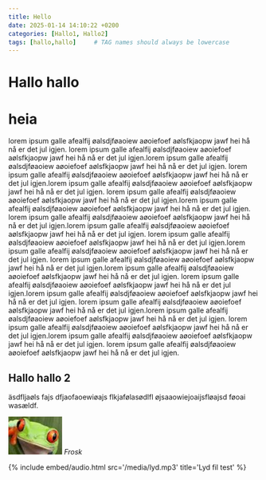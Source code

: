 ```yaml
---
title: Hello
date: 2025-01-14 14:10:22 +0200
categories: [Hallo1, Hallo2]
tags: [hallo,hallo]     # TAG names should always be lowercase
---
```


# Hallo hallo 


# heia 
lorem ipsum galle afealfij øalsdjføaoiew aøoiefoef aølsfkjaopw jawf hei hå nå er det jul igjen. lorem ipsum galle afealfij øalsdjføaoiew aøoiefoef aølsfkjaopw jawf hei hå nå er det jul igjen.lorem ipsum galle afealfij øalsdjføaoiew aøoiefoef aølsfkjaopw jawf hei hå nå er det jul igjen. lorem ipsum galle afealfij øalsdjføaoiew aøoiefoef aølsfkjaopw jawf hei hå nå er det jul igjen.lorem ipsum galle afealfij øalsdjføaoiew aøoiefoef aølsfkjaopw jawf hei hå nå er det jul igjen. lorem ipsum galle afealfij øalsdjføaoiew aøoiefoef aølsfkjaopw jawf hei hå nå er det jul igjen.lorem ipsum galle afealfij øalsdjføaoiew aøoiefoef aølsfkjaopw jawf hei hå nå er det jul igjen. lorem ipsum galle afealfij øalsdjføaoiew aøoiefoef aølsfkjaopw jawf hei hå nå er det jul igjen.lorem ipsum galle afealfij øalsdjføaoiew aøoiefoef aølsfkjaopw jawf hei hå nå er det jul igjen. lorem ipsum galle afealfij øalsdjføaoiew aøoiefoef aølsfkjaopw jawf hei hå nå er det jul igjen.lorem ipsum galle afealfij øalsdjføaoiew aøoiefoef aølsfkjaopw jawf hei hå nå er det jul igjen. lorem ipsum galle afealfij øalsdjføaoiew aøoiefoef aølsfkjaopw jawf hei hå nå er det jul igjen.lorem ipsum galle afealfij øalsdjføaoiew aøoiefoef aølsfkjaopw jawf hei hå nå er det jul igjen. lorem ipsum galle afealfij øalsdjføaoiew aøoiefoef aølsfkjaopw jawf hei hå nå er det jul igjen.lorem ipsum galle afealfij øalsdjføaoiew aøoiefoef aølsfkjaopw jawf hei hå nå er det jul igjen. lorem ipsum galle afealfij øalsdjføaoiew aøoiefoef aølsfkjaopw jawf hei hå nå er det jul igjen.lorem ipsum galle afealfij øalsdjføaoiew aøoiefoef aølsfkjaopw jawf hei hå nå er det jul igjen. lorem ipsum galle afealfij øalsdjføaoiew aøoiefoef aølsfkjaopw jawf hei hå nå er det jul igjen.lorem ipsum galle afealfij øalsdjføaoiew aøoiefoef aølsfkjaopw jawf hei hå nå er det jul igjen. lorem ipsum galle afealfij øalsdjføaoiew aøoiefoef aølsfkjaopw jawf hei hå nå er det jul igjen.

## Hallo hallo 2

äsdfljaøls fajs dfjaofaoewiøajs flkjafølasødlfl øjsaaowiejoaijsfløajsd føoai wasældf.


![img-description](/media/frog.png)
_Frosk_


{% 
    include embed/audio.html
    src='/media/lyd.mp3'
    title='Lyd fil test'
%}

